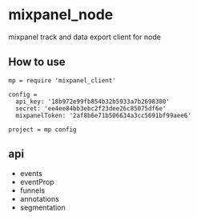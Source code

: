 mixpanel_node
=============

mixpanel track and data export client for node

## How to use

```
mp = require 'mixpanel_client'

config = 
  api_key: '18b972e99fb854b32b5933a7b2698380'
  secret: 'ee4ee84bb3ebc2f23dee26c85075df6e'
  mixpanelToken: '2af8b6e71b506634a3cc5691bf99aee6'
  
project = mp config
```

## api
- events
- eventProp
- funnels
- annotations 
- segmentation
